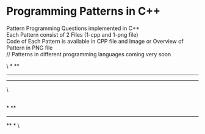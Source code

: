 # Programming Patterns in C++

Pattern Programming Questions implemented in C++ </br>
Each Pattern consist of 2 Files (1-cpp and 1-png file)</br>
Code of Each Pattern is available in CPP file and Image or Overview of Pattern in PNG file </br>
// Patterns in different programming languages coming very soon

\\
*
**
***
****
\\


\
*
**
***
**
*
\

